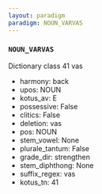 ```yaml
---
layout: paradigm
paradigm: NOUN_VARVAS
---
```

### ` NOUN_VARVAS `

Dictionary class 41 vas
* harmony: back
* upos: NOUN
* kotus_av: E
* possessive: False
* clitics: False
* deletion: vas
* pos: NOUN
* stem_vowel: None
* plurale_tantum: False
* grade_dir: strengthen
* stem_diphthong: None
* suffix_regex: vas
* kotus_tn: 41

